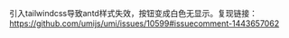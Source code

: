 引入tailwindcss导致antd样式失效，按钮变成白色无显示。复现链接：https://github.com/umijs/umi/issues/10599#issuecomment-1443657062

